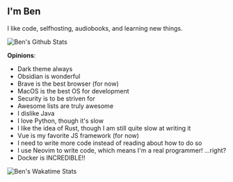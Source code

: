 ## I'm Ben

I like code, selfhosting, audiobooks, and learning new things.

![Ben's Github Stats](https://github-readme-stats.vercel.app/api?username=benonymity&show_icons=true&theme=dark&count_private=true)

**Opinions**:

- Dark theme always
- Obsidian is wonderful
- Brave is the best browser (for now)
- MacOS is the best OS for development
- Security is to be striven for
- Awesome lists are truly awesome
- I dislike Java
- I love Python, though it's slow
- I like the idea of Rust, though I am still quite slow at writing it
- Vue is my favorite JS framework (for now)
- I need to write more code instead of reading about how to do so
- I use Neovim to write code, which means I'm a real programmer! ...right?
- Docker is INCREDIBLE!!

![Ben's Wakatime Stats](https://github-readme-stats.vercel.app/api/wakatime?username=benonymity)

